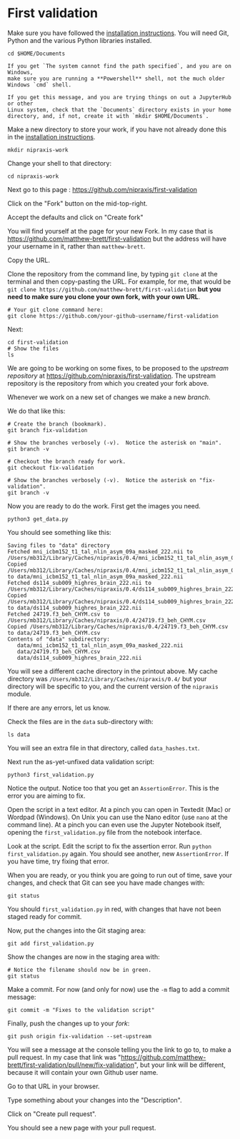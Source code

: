# First validation

Make sure you have followed the [installation
instructions](https://textbook.nipraxis.org/installation).  You will need
Git, Python and the various Python libraries installed.

```
cd $HOME/Documents
```

```{warning}
If you get `The system cannot find the path specified`, and you are on Windows,
make sure you are running a **Powershell** shell, not the much older Windows `cmd` shell.

If you get this message, and you are trying things on out a JupyterHub or other
Linux system, check that the `Documents` directory exists in your home
directory, and, if not, create it with `mkdir $HOME/Documents`.
```

Make a new directory to store your work, if you have not already done this in
the [installation instructions](https://textbook.nipraxis.org/installation).

```
mkdir nipraxis-work
```

Change your shell to that directory:

```
cd nipraxis-work
```

Next go to this page : <https://github.com/nipraxis/first-validation>

Click on the "Fork" button on the mid-top-right.

Accept the defaults and click on "Create fork"

You will find yourself at the page for your new Fork.  In my case that is <https://github.com/matthew-brett/first-validation> but the address will have your username in it, rather than `matthew-brett`.

Copy the URL.

Clone the repository from the command line, by typing `git clone` at the
terminal and then copy-pasting the URL.  For example, for me, that would be
`git clone https://github.com/matthew-brett/first-validation` **but you need to
make sure you clone your own fork, with your own URL**.

```
# Your git clone command here:
git clone https://github.com/your-github-username/first-validation
```

Next:

```
cd first-validation
# Show the files
ls
```

We are going to be working on some fixes, to be proposed to the *upstream
repository* at <https://github.com/nipraxis/first-validation>.  The upstream repository is the repository from which you created your fork above.

Whenever we work on a new set of changes we make a new *branch*.

We do that like this:

```
# Create the branch (bookmark).
git branch fix-validation
```

```
# Show the branches verbosely (-v).  Notice the asterisk on "main".
git branch -v
```

```
# Checkout the branch ready for work.
git checkout fix-validation
```

```
# Show the branches verbosely (-v).  Notice the asterisk on "fix-validation".
git branch -v
```

Now you are ready to do the work.  First get the images you need.

```
python3 get_data.py
```

You should see something like this:

```
Saving files to "data" directory
Fetched mni_icbm152_t1_tal_nlin_asym_09a_masked_222.nii to /Users/mb312/Library/Caches/nipraxis/0.4/mni_icbm152_t1_tal_nlin_asym_09a_masked_222.nii
Copied /Users/mb312/Library/Caches/nipraxis/0.4/mni_icbm152_t1_tal_nlin_asym_09a_masked_222.nii to data/mni_icbm152_t1_tal_nlin_asym_09a_masked_222.nii
Fetched ds114_sub009_highres_brain_222.nii to /Users/mb312/Library/Caches/nipraxis/0.4/ds114_sub009_highres_brain_222.nii
Copied /Users/mb312/Library/Caches/nipraxis/0.4/ds114_sub009_highres_brain_222.nii to data/ds114_sub009_highres_brain_222.nii
Fetched 24719.f3_beh_CHYM.csv to /Users/mb312/Library/Caches/nipraxis/0.4/24719.f3_beh_CHYM.csv
Copied /Users/mb312/Library/Caches/nipraxis/0.4/24719.f3_beh_CHYM.csv to data/24719.f3_beh_CHYM.csv
Contents of "data" subdirectory:
   data/mni_icbm152_t1_tal_nlin_asym_09a_masked_222.nii
   data/24719.f3_beh_CHYM.csv
   data/ds114_sub009_highres_brain_222.nii
```

You will see a different cache directory in the printout above.  My cache
directory was `/Users/mb312/Library/Caches/nipraxis/0.4/` but your directory
will be specific to you, and the current version of the `nipraxis` module.

If there are any errors, let us know.

Check the files are in the `data` sub-directory with:

```
ls data
```

You will see an extra file in that directory, called `data_hashes.txt`.

Next run the as-yet-unfixed data validation script:

```
python3 first_validation.py
```

Notice the output.  Notice too that you get an `AssertionError`.  This is the error you are aiming to fix.

Open the script in a text editor.  At a pinch you can open in Textedit (Mac) or
Wordpad (Windows).   On Unix you can use the Nano editor (use `nano` at the
command line).  At a pinch you can even use the Jupyter Notebook itself,
opening the `first_validation.py` file from the notebook interface.

Look at the script.  Edit the script to fix the assertion error.  Run `python first_validation.py` again.  You should see another, new `AssertionError`.  If you have time, try fixing that error.

When you are ready, or you think you are going to run out of time, save your changes, and check that Git can see you have made changes with:

```
git status
```

You should `first_validation.py` in red, with changes that have not been staged ready for commit.

Now, put the changes into the Git staging area:

```
git add first_validation.py
```

Show the changes are now in the staging area with:

```
# Notice the filename should now be in green.
git status
```

Make a commit.  For now (and only for now) use the `-m` flag to add a commit
message:

```
git commit -m "Fixes to the validation script"
```

Finally, push the changes up to your *fork*:

```
git push origin fix-validation --set-upstream
```

You will see a message at the console telling you the link to go to, to make a
pull request.  In my case that link was
"https://github.com/matthew-brett/first-validation/pull/new/fix-validation",
but your link will be different, because it will contain your own Github user
name.

Go to that URL in your browser.

Type something about your changes into the "Description".

Click on "Create pull request".

You should see a new page with your pull request.
